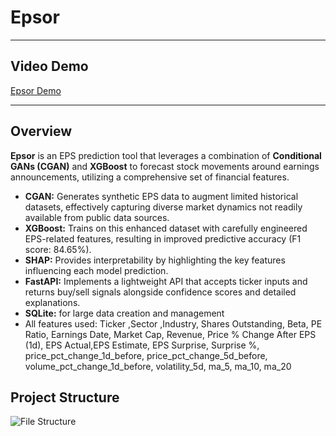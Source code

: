 # Epsor

---

## Video Demo

[Epsor Demo](https://drive.google.com/file/d/14Juhbu8TcNUrKTbFWoC51FJjV3eEr5ZP/view?usp=sharing)

---

## Overview

**Epsor** is an EPS prediction tool that leverages a combination of **Conditional GANs (CGAN)** and **XGBoost** to forecast stock movements around earnings announcements, utilizing a comprehensive set of financial features.

- **CGAN:** Generates synthetic EPS data to augment limited historical datasets, effectively capturing diverse market dynamics not readily available from public data sources.  
- **XGBoost:** Trains on this enhanced dataset with carefully engineered EPS-related features, resulting in improved predictive accuracy (F1 score: 84.65%).  
- **SHAP:** Provides interpretability by highlighting the key features influencing each model prediction.  
- **FastAPI:** Implements a lightweight API that accepts ticker inputs and returns buy/sell signals alongside confidence scores and detailed explanations.
- **SQLite:** for large data creation and management
- All features used: Ticker ,Sector ,Industry, Shares Outstanding, Beta, PE Ratio, Earnings Date, Market Cap, Revenue, Price % Change After EPS (1d), EPS Actual,EPS Estimate, EPS Surprise, Surprise %, price_pct_change_1d_before, price_pct_change_5d_before, volume_pct_change_1d_before, volatility_5d, ma_5, ma_10, ma_20



## Project Structure

![File Structure](https://github.com/user-attachments/assets/f8482d77-645b-4928-b830-24e3e923f6cb)
